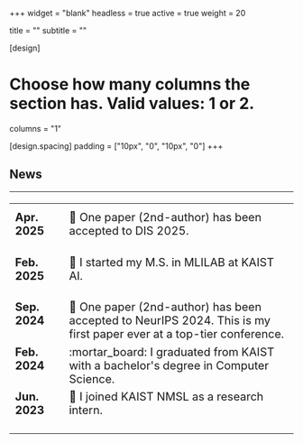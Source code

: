 +++
widget = "blank"
headless = true
active = true
weight = 20

title = ""
subtitle = ""

[design]
  # Choose how many columns the section has. Valid values: 1 or 2.
  columns = "1"

[design.spacing]
  padding = ["10px", "0", "10px", "0"]
+++
<style>
td, th {
  border: none!important;
  vertical-align: top;
}

.news {
  font-size: 20px;
}

@media only screen and (max-width: 768px) {
  .news {
    font-size: 16px;
  } 
}
</style>

<!-- <div style="margin-left: 10%; margin-right: 10%;"> -->
<h2 class="section">News</h2>
<hr class="divider"></hr>

<table class="news">
         <tr>
            <th></th>
            <th></th>
         </tr>
         <tr>
            <td><b>Apr. 2025</b> &nbsp; &nbsp; &nbsp; &nbsp;</td>
            <td>🎉 One paper (2nd-author) has been accepted to DIS 2025.</td>
         </tr>
         <tr>
            <td><b>Feb. 2025</b> &nbsp; &nbsp; &nbsp; &nbsp;</td>
            <td>🏫 I started my M.S. in MLILAB at KAIST AI.</td>
         </tr>
         <tr>
            <td><b>Sep. 2024</b> &nbsp; &nbsp; &nbsp; &nbsp;</td>
            <td>🎉 One paper (2nd-author) has been accepted to NeurIPS 2024. This is my first paper ever at a top-tier conference.</td>
         </tr>
         <tr>
            <td><b>Feb. 2024</b> &nbsp; &nbsp; &nbsp; &nbsp;</td>
            <td>:mortar_board: I graduated from KAIST with a bachelor's degree in Computer Science.</td>
         </tr>
         <tr>
            <td><b>Jun. 2023</b> &nbsp; &nbsp; &nbsp; &nbsp;</td>
            <td>🏫 I joined KAIST NMSL as a research intern.</td>
         </tr>
         <!-- <tr>
            <td><b>Aug. 2025</b> &nbsp; &nbsp; &nbsp; &nbsp;</td>
            <td>:sparkling_heart: Started my Ph.D. at Carnegie Mellon University</td>
         </tr>
         <tr>
            <td><b>Jul. 2025</b> &nbsp; &nbsp; &nbsp; &nbsp;</td>
            <td>:airplane: Attending DIS 2025 @ Funchal, Madeira</td>
         </tr>
         <tr>
            <td><b>May. 2025</b> &nbsp; &nbsp; &nbsp; &nbsp;</td>
            <td>:tulip: Paper accepted at DIS 2025</td>
         </tr>
         <tr>
            <td><b>Apr. 2025</b> &nbsp; &nbsp; &nbsp; &nbsp;</td>
            <td>:trophy: <a href="https://yewon-kim.com/amuse/">Amuse</a> won the Best Paper Award (top 1%) at CHI 2025!</td>
         </tr>
         <tr>
            <td><b>Apr. 2025</b> &nbsp; &nbsp; &nbsp; &nbsp;</td>
            <td>:airplane: Attending CHI 2025 @ Yokohama, Japan</td>
         </tr>
         <tr>
            <td><b>Mar. 2025</b> &nbsp; &nbsp; &nbsp; &nbsp;</td>
            <td>:sparkling_heart: I'll be joining CMU as a PhD student in Fall 2025!</td>
         </tr>
         <tr>
            <td><b>Jan. 2025</b> &nbsp; &nbsp; &nbsp; &nbsp;</td>
            <td>:tulip: Paper accepted at CHI 2025</td>
         </tr>
         <tr>
            <td><b>Apr. 2024</b> &nbsp; &nbsp; &nbsp; &nbsp;</td>
            <td>👩🏻‍💻 Visiting research at CMU @ Pittsburgh, PA (Apr - Sep)</td>
         </tr> -->
         <!-- <tr>
            <td><b>Jan. 2024</b> &nbsp; &nbsp; &nbsp; &nbsp;</td>
            <td>:tulip: Paper accepted at CHI 2024</td>
         </tr>
         <tr>
            <td><b>Oct. 2023</b> &nbsp; &nbsp; &nbsp; &nbsp;</td>
            <td>:airplane: UbiComp/ISWC 2023 @ Cancun, Mexico (Oct 8 - 12)</td>
         </tr> -->
         <!-- <tr>
            <td><b>Sep. 2023</b> &nbsp; &nbsp; &nbsp; &nbsp;</td>
            <td>:tulip: Paper accepted at NeurIPS 2023</td>
         </tr> -->
         <!-- <tr>
            <td><b>Apr. 2023</b> &nbsp; &nbsp; &nbsp; &nbsp;</td>
            <td>:tulip: Paper accepted at IMWUT (UbiComp) 2023</td>
         </tr> -->
         <!-- <tr>
            <td><b>Apr. 2023</b> &nbsp; &nbsp; &nbsp; &nbsp;</td>
            <td>:airplane: CHI 2023 @ Hamburg, Germany (Apr 22 - 29)</td>
         </tr> -->
         <!-- <tr>
            <td><b>Mar. 2023</b> &nbsp; &nbsp; &nbsp; &nbsp;</td>
            <td>:tulip: Paper accepted at CHI Workshop 2023</td>
         </tr> -->
         <!-- <tr>
            <td><b>Feb. 2023</b> &nbsp; &nbsp; &nbsp; &nbsp;</td>
            <td>:tulip: Paper accepted at CHI LBW 2023</td>
         </tr> -->
         <!-- <tr>
            <td><b>Nov. 2022</b> &nbsp; &nbsp; &nbsp; &nbsp;</td>
            <td>:airplane: NeurIPS 2022 @ New Orleans, LA (Nov 28 - Dec 3)</td>
         </tr> -->
         <!-- <tr>
            <td><b>Sep. 2022</b> &nbsp; &nbsp; &nbsp; &nbsp;</td>
            <td>:tulip: Paper accepted at NeurIPS 2022</td>
         </tr> -->
         <!-- <tr>
            <td><b>Jul. 2022</b> &nbsp; &nbsp; &nbsp; &nbsp;</td>
            <td>:trophy: Won the Students with Outstanding Questions Award of KAIST</td>
         </tr> -->
         <!-- <tr>
            <td><b>Feb. 2022</b> &nbsp; &nbsp; &nbsp; &nbsp;</td>
            <td>:four_leaf_clover: Joined Networking & Mobile Systems Lab as a Master's Student</td>
         </tr>
         <tr>
            <td><b>Feb. 2022</b> &nbsp; &nbsp; &nbsp; &nbsp;</td>
            <td>:mortar_board: Graduated from KAIST with honors</td>
         </tr> -->
      </table>

<!-- |                      |               | 
| :------------------- | :------------ | 
| **Jul. 2022** &nbsp; &nbsp; &nbsp; &nbsp; | :trophy: Won the Students with Outstanding Questions Award of KAIST | 
| **Feb. 2022** &nbsp; &nbsp; &nbsp; &nbsp; | :four_leaf_clover: Joined Networking & Mobile Systems Lab as a Master's Student | 
| **Feb. 2022** &nbsp; &nbsp; &nbsp; &nbsp; | :mortar_board: Graduated from KAIST with honors |  -->

<!-- </div> -->
